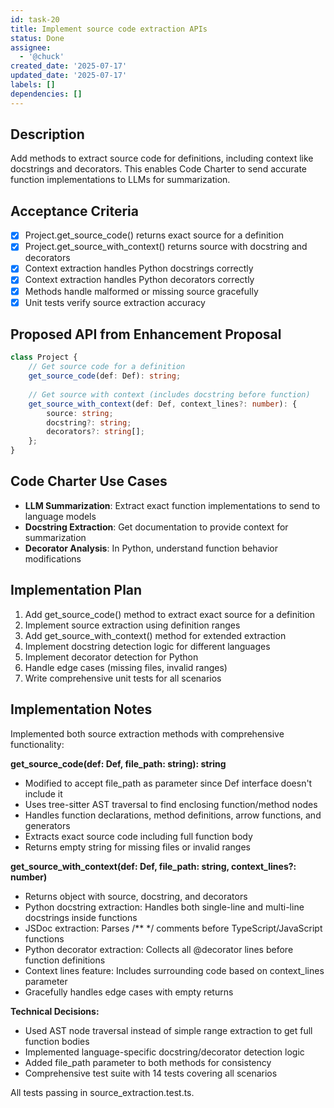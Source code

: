 ```yaml
---
id: task-20
title: Implement source code extraction APIs
status: Done
assignee:
  - '@chuck'
created_date: '2025-07-17'
updated_date: '2025-07-17'
labels: []
dependencies: []
---
```


## Description

Add methods to extract source code for definitions, including context like docstrings and decorators. This enables Code Charter to send accurate function implementations to LLMs for summarization.

## Acceptance Criteria

- [x] Project.get_source_code() returns exact source for a definition
- [x] Project.get_source_with_context() returns source with docstring and decorators
- [x] Context extraction handles Python docstrings correctly
- [x] Context extraction handles Python decorators correctly
- [x] Methods handle malformed or missing source gracefully
- [x] Unit tests verify source extraction accuracy

## Proposed API from Enhancement Proposal

```typescript
class Project {
    // Get source code for a definition
    get_source_code(def: Def): string;
    
    // Get source with context (includes docstring before function)
    get_source_with_context(def: Def, context_lines?: number): {
        source: string;
        docstring?: string;
        decorators?: string[];
    };
}
```

## Code Charter Use Cases

- **LLM Summarization**: Extract exact function implementations to send to language models
- **Docstring Extraction**: Get documentation to provide context for summarization
- **Decorator Analysis**: In Python, understand function behavior modifications

## Implementation Plan

1. Add get_source_code() method to extract exact source for a definition
2. Implement source extraction using definition ranges
3. Add get_source_with_context() method for extended extraction
4. Implement docstring detection logic for different languages
5. Implement decorator detection for Python
6. Handle edge cases (missing files, invalid ranges)
7. Write comprehensive unit tests for all scenarios

## Implementation Notes

Implemented both source extraction methods with comprehensive functionality:

**get_source_code(def: Def, file_path: string): string**
- Modified to accept file_path as parameter since Def interface doesn't include it
- Uses tree-sitter AST traversal to find enclosing function/method nodes
- Handles function declarations, method definitions, arrow functions, and generators
- Extracts exact source code including full function body
- Returns empty string for missing files or invalid ranges

**get_source_with_context(def: Def, file_path: string, context_lines?: number)**
- Returns object with source, docstring, and decorators
- Python docstring extraction: Handles both single-line and multi-line docstrings inside functions
- JSDoc extraction: Parses /** */ comments before TypeScript/JavaScript functions
- Python decorator extraction: Collects all @decorator lines before function definitions
- Context lines feature: Includes surrounding code based on context_lines parameter
- Gracefully handles edge cases with empty returns

**Technical Decisions:**
- Used AST node traversal instead of simple range extraction to get full function bodies
- Implemented language-specific docstring/decorator detection logic
- Added file_path parameter to both methods for consistency
- Comprehensive test suite with 14 tests covering all scenarios

All tests passing in source_extraction.test.ts.

